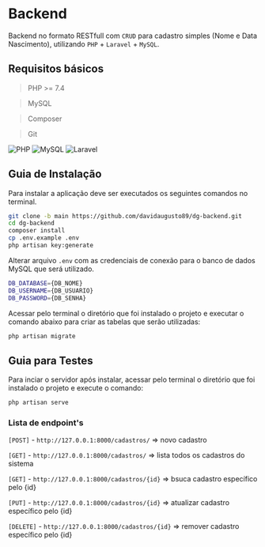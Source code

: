 # Backend

Backend no formato RESTfull com `CRUD` para cadastro simples (Nome e Data Nascimento), utilizando `PHP` + `Laravel` + `MySQL`.

## Requisitos básicos

> PHP >= 7.4

> MySQL

> Composer

> Git

![PHP](https://img.shields.io/badge/PHP-777BB4?style=for-the-badge&logo=php&logoColor=white) ![MySQL](https://img.shields.io/badge/MySQL-00000F?style=for-the-badge&logo=mysql&logoColor=white) ![Laravel](https://img.shields.io/badge/Laravel-FF2D20?style=for-the-badge&logo=laravel&logoColor=white)

## Guia de Instalação


Para instalar a aplicação deve ser executados os seguintes comandos no terminal.

```sh
git clone -b main https://github.com/davidaugusto89/dg-backend.git
cd dg-backend
composer install
cp .env.example .env
php artisan key:generate
```

Alterar arquivo `.env` com as credenciais de conexão para o banco de dados MySQL que será utilizado.

```sh
DB_DATABASE={DB_NOME}
DB_USERNAME={DB_USUARIO}
DB_PASSWORD={DB_SENHA}
```

Acessar pelo terminal o diretório que foi instalado o projeto e executar o comando abaixo para criar as tabelas que serão utilizadas:

```sh
php artisan migrate
```


## Guia para Testes
Para inciar o servidor após instalar, acessar pelo terminal o diretório que foi instalado o projeto e execute o comando:

```sh
php artisan serve
```

### Lista de endpoint's

`[POST]` - `http://127.0.0.1:8000/cadastros/` => novo cadastro

`[GET]` - `http://127.0.0.1:8000/cadastros/` => lista todos os cadastros do sistema

`[GET]` - `http://127.0.0.1:8000/cadastros/{id}` => bsuca cadastro específico pelo {id}

`[PUT]` - `http://127.0.0.1:8000/cadastros/{id}` => atualizar cadastro específico pelo {id}

`[DELETE]` - `http://127.0.0.1:8000/cadastros/{id}` => remover cadastro específico pelo {id}

